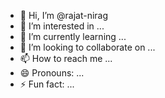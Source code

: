 - 👋 Hi, I’m @rajat-nirag
- 👀 I’m interested in ...
- 🌱 I’m currently learning ...
- 💞️ I’m looking to collaborate on ...
- 📫 How to reach me ...
- 😄 Pronouns: ...
- ⚡ Fun fact: ...

<!---
rajat-nirag/rajat-nirag is a ✨ special ✨ repository because its `README.md` (this file) appears on your GitHub profile.
You can click the Preview link to take a look at your changes.
--->
